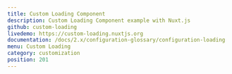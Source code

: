 ```yaml
---
title: Custom Loading Component
description: Custom Loading Component example with Nuxt.js
github: custom-loading
livedemo: https://custom-loading.nuxtjs.org
documentation: /docs/2.x/configuration-glossary/configuration-loading
menu: Custom Loading
category: customization
position: 201
---
```

